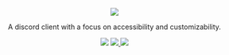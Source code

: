 
<p align="center">
  <img src="https://cdn.miki.ai/nuget/miki-discord-logo@0.5x.png"/>
</p>
<p align="center">
    A discord client with a focus on accessibility and customizability.
</p>

<p align="center">
  <img src="https://img.shields.io/nuget/dt/Miki.Discord.svg"/>
  <a href="https://www.nuget.org/packages/Miki.Discord">
    
  </a>
  <a href="https://discord.gg/XpG4kwE">
    <img src="https://img.shields.io/discord/259343729586864139.svg?logo=discord"/>
  </a>
  <a>
    <img src="https://dev.azure.com/mikibot/Miki/_apis/build/status/Mikibot.Miki.Discord?branchName=master"/>
  </a>
</p>
